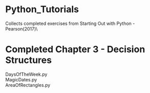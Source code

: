 # Python_Tutorials
Collects completed exercises from Starting Out with Python - Pearson(2017)\

# Completed Chapter 3 - Decision Structures
DaysOfTheWeek.py\
MagicDates.py\
AreaOfRectangles.py
